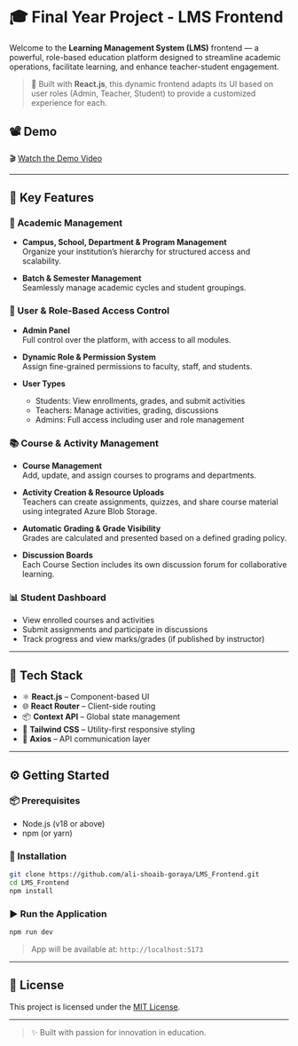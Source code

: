# 🎓 Final Year Project - LMS Frontend

Welcome to the **Learning Management System (LMS)** frontend — a powerful, role-based education platform designed to streamline academic operations, facilitate learning, and enhance teacher-student engagement.

> 🚀 Built with **React.js**, this dynamic frontend adapts its UI based on user roles (Admin, Teacher, Student) to provide a customized experience for each.

## 📽️ Demo

🎬 [Watch the Demo Video](https://www.youtube.com/watch?v=iNSvIdEwFKw) 

---

## 🌟 Key Features

### 🏫 Academic Management
- **Campus, School, Department & Program Management**  
  Organize your institution’s hierarchy for structured access and scalability.

- **Batch & Semester Management**  
  Seamlessly manage academic cycles and student groupings.

### 👥 User & Role-Based Access Control
- **Admin Panel**  
  Full control over the platform, with access to all modules.

- **Dynamic Role & Permission System**  
  Assign fine-grained permissions to faculty, staff, and students.

- **User Types**
  - Students: View enrollments, grades, and submit activities  
  - Teachers: Manage activities, grading, discussions  
  - Admins: Full access including user and role management

### 📚 Course & Activity Management
- **Course Management**  
  Add, update, and assign courses to programs and departments.

- **Activity Creation & Resource Uploads**  
  Teachers can create assignments, quizzes, and share course material using integrated Azure Blob Storage.

- **Automatic Grading & Grade Visibility**  
  Grades are calculated and presented based on a defined grading policy.

- **Discussion Boards**  
  Each Course Section includes its own discussion forum for collaborative learning.

### 📊 Student Dashboard
- View enrolled courses and activities
- Submit assignments and participate in discussions
- Track progress and view marks/grades (if published by instructor)

---

## 🧰 Tech Stack

- ⚛️ **React.js** – Component-based UI
- 🌐 **React Router** – Client-side routing
- 📦 **Context API** – Global state management
- 🎨 **Tailwind CSS** – Utility-first responsive styling
- 🔌 **Axios** – API communication layer

---

## ⚙️ Getting Started

### 📦 Prerequisites

- Node.js (v18 or above)
- npm (or yarn)

### 🔧 Installation

```bash
git clone https://github.com/ali-shoaib-goraya/LMS_Frontend.git
cd LMS_Frontend
npm install
````

### ▶️ Run the Application

```bash
npm run dev
```

> App will be available at: `http://localhost:5173`


---

## 📄 License

This project is licensed under the [MIT License](LICENSE).

---

> ✨ Built with passion for innovation in education.

